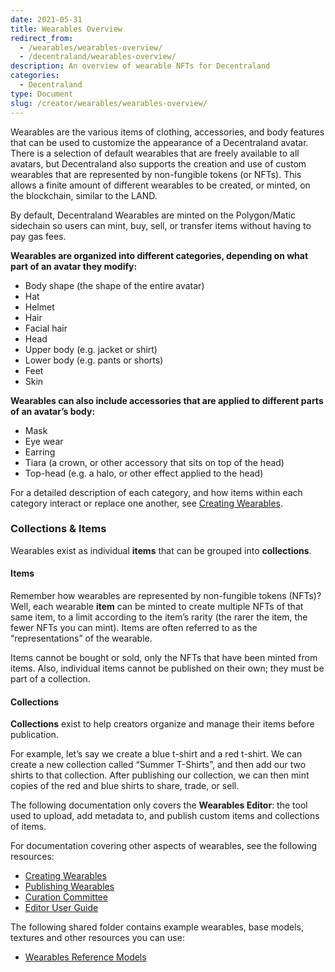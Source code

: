 ```yaml
---
date: 2021-05-31
title: Wearables Overview
redirect_from:
  - /wearables/wearables-overview/
  - /decentraland/wearables-overview/
description: An overview of wearable NFTs for Decentraland
categories:
  - Decentraland
type: Document
slug: /creator/wearables/wearables-overview/
---
```


Wearables are the various items of clothing, accessories, and body features that can be used to customize the appearance of a Decentraland avatar. There is a selection of default wearables that are freely available to all avatars, but Decentraland also supports the creation and use of custom wearables that are represented by non-fungible tokens (or NFTs). This allows a finite amount of different wearables to be created, or minted, on the blockchain, similar to the LAND.

By default, Decentraland Wearables are minted on the Polygon/Matic sidechain so users can mint, buy, sell, or transfer items without having to pay gas fees.

**Wearables are organized into different categories, depending on what part of an avatar they modify:**

- Body shape (the shape of the entire avatar)
- Hat
- Helmet
- Hair
- Facial hair
- Head
- Upper body (e.g. jacket or shirt)
- Lower body (e.g. pants or shorts)
- Feet
- Skin

**Wearables can also include accessories that are applied to different parts of an avatar’s body:**

- Mask
- Eye wear
- Earring
- Tiara (a crown, or other accessory that sits on top of the head)
- Top-head (e.g. a halo, or other effect applied to the head)

For a detailed description of each category, and how items within each category interact or replace one another, see [Creating Wearables](/creator/wearables/creating-wearables).

### Collections & Items

Wearables exist as individual **items** that can be grouped into **collections**.

#### Items

Remember how wearables are represented by non-fungible tokens (NFTs)? Well, each wearable **item** can be minted to create multiple NFTs of that same item, to a limit according to the item’s rarity (the rarer the item, the fewer NFTs you can mint). Items are often referred to as the “representations” of the wearable.

Items cannot be bought or sold, only the NFTs that have been minted from items. Also, individual items cannot be published on their own; they must be part of a collection.

#### Collections

**Collections** exist to help creators organize and manage their items before publication.

For example, let’s say we create a blue t-shirt and a red t-shirt. We can create a new collection called “Summer T-Shirts”, and then add our two shirts to that collection. After publishing our collection, we can then mint copies of the red and blue shirts to share, trade, or sell.

The following documentation only covers the **Wearables Editor**: the tool used to upload, add metadata to, and publish custom items and collections of items.

For documentation covering other aspects of wearables, see the following resources:

- [Creating Wearables](/creator/wearables/creating-wearables)
- [Publishing Wearables](/creator/wearables/publishing-wearables)
- [Curation Committee](/creator/wearables/curation-committee)
- [Editor User Guide](/creator/wearables/wearables-editor-user-guide)

The following shared folder contains example wearables, base models, textures and other resources you can use:

- [Wearables Reference Models](https://drive.google.com/drive/u/1/folders/12hOVgZsLriBuutoqGkIYEByJF8bA-rAU)
